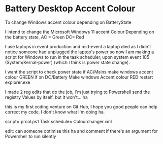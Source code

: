 # Battery Desktop Accent Colour
To change Windows accent colour depending on BatteryState

I intend to change the Microsoft Windows 11 accent Colour Depending on the battery state, AC = Green DC= Red 

I use laptops in event production and mid-event a laptop died as I didn't notice someone had unplugged the laptop's power
so now I am making a script for Windows to run in the task scheduler, upon system event 105 (System/Kernal-power) (which I think is power state change).

I want the script to
check power state 
if AC/Mains make windows accent colour GREEN
if on DC/Battery Make windows Accent colour RED
restart explorer.exe

I made 2 reg edits that do the job, I'm just trying to Powershell send the registry Values by itself, but it won't... ha

this is my first coding venture on Git Hub, I hope you good people can help correct my code, I don't know what I'm doing ha.

script= prcol.ps1
Task schedule= Colourchanger.xml

edit:
can someone optimise this ha and comment if there's an argument for Powershell to run silently
